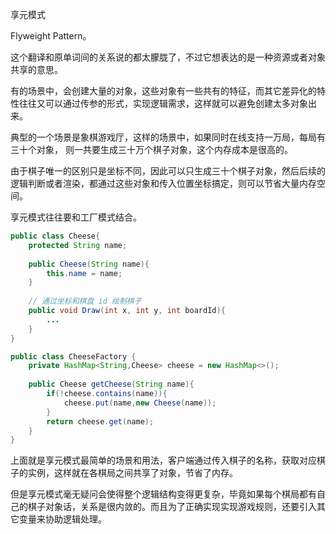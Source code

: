 享元模式

Flyweight Pattern。

这个翻译和原单词间的关系说的都太朦胧了，不过它想表达的是一种资源或者对象共享的意思。

有的场景中，会创建大量的对象，这些对象有一些共有的特征，而其它差异化的特性往往又可以通过传参的形式，实现逻辑需求，这样就可以避免创建太多对象出来。

典型的一个场景是象棋游戏厅，这样的场景中，如果同时在线支持一万局，每局有三十个对象， 则一共要生成三十万个棋子对象，这个内存成本是很高的。

由于棋子唯一的区别只是坐标不同，因此可以只生成三十个棋子对象，然后后续的逻辑判断或者渲染，都通过这些对象和传入位置坐标搞定，则可以节省大量内存空间。

享元模式往往要和工厂模式结合。

```java
public class Cheese{
    protected String name;
   
    public Cheese(String name){
        this.name = name;
    }
    
    // 通过坐标和棋盘 id 绘制棋子
    public void Draw(int x, int y, int boardId){
        ...
    }
}

public class CheeseFactory {
    private HashMap<String,Cheese> cheese = new HashMap<>();
    
    public Cheese getCheese(String name){
        if(!cheese.contains(name)){
            cheese.put(name,new Cheese(name));
        }
        return cheese.get(name);
    }
}
```

上面就是享元模式最简单的场景和用法，客户端通过传入棋子的名称，获取对应棋子的实例，这样就在各棋局之间共享了对象，节省了内存。

但是享元模式毫无疑问会使得整个逻辑结构变得更复杂，毕竟如果每个棋局都有自己的棋子对象话，关系是很内敛的。而且为了正确实现实现游戏规则，还要引入其它变量来协助逻辑处理。